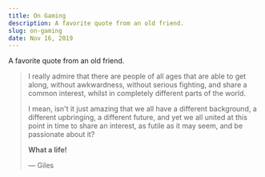 ```yaml
---
title: On Gaming
description: A favorite quote from an old friend.
slug: on-gaming
date: Nov 16, 2019
---
```


A favorite quote from an old friend.

<blockquote>

I really admire that there are people of all ages that are able to get along, without awkwardness, without serious fighting, and share a common interest, whilst in completely different parts of the world.

I mean, isn't it just amazing that we all have a different background, a different upbringing, a different future, and yet we all united at this point in time to share an interest, as futile as it may seem, and be passionate about it?

**What a life!**

— Giles

</blockquote>
